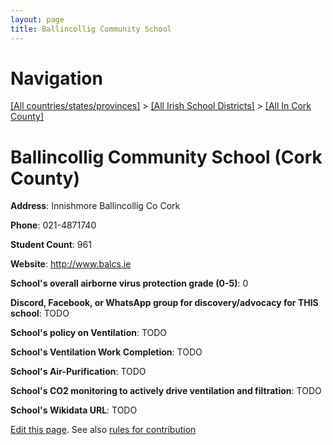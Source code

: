 ```yaml
---
layout: page
title: Ballincollig Community School
---
```

# Navigation

[[All countries/states/provinces]](../../..) > [[All Irish School Districts]](../..) > [[All In Cork County]](..)

# Ballincollig Community School (Cork County)

**Address**: Innishmore Ballincollig Co Cork

**Phone**: 021-4871740

**Student Count**: 961

**Website**: <http://www.balcs.ie>

**School's overall airborne virus protection grade (0-5)**: 0

**Discord, Facebook, or WhatsApp group for discovery/advocacy for THIS school**: TODO

**School's policy on Ventilation**: TODO

**School's Ventilation Work Completion**: TODO

**School's Air-Purification**: TODO

**School's CO2 monitoring to actively drive ventilation and filtration**: TODO

**School's Wikidata URL**: TODO


[Edit this page](https://github.com/ventilate-schools/Ireland/edit/main/./Cork_County/Ballincollig_Community_School.md). See also [rules for contribution](../../../contribution-rules/)